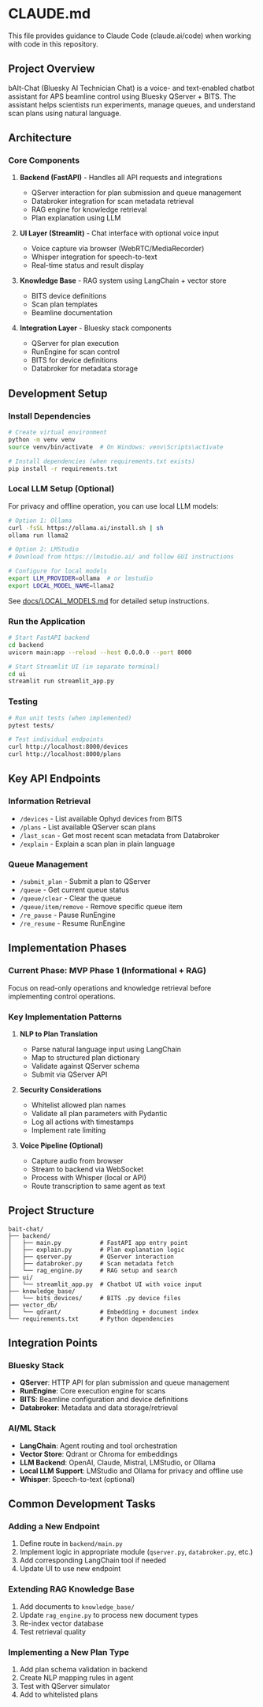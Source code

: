 # CLAUDE.md

This file provides guidance to Claude Code (claude.ai/code) when working with code in this repository.

## Project Overview

bAIt-Chat (Bluesky AI Technician Chat) is a voice- and text-enabled chatbot assistant for APS beamline control using Bluesky QServer + BITS. The assistant helps scientists run experiments, manage queues, and understand scan plans using natural language.

## Architecture

### Core Components

1. **Backend (FastAPI)** - Handles all API requests and integrations
   - QServer interaction for plan submission and queue management
   - Databroker integration for scan metadata retrieval
   - RAG engine for knowledge retrieval
   - Plan explanation using LLM

2. **UI Layer (Streamlit)** - Chat interface with optional voice input
   - Voice capture via browser (WebRTC/MediaRecorder)
   - Whisper integration for speech-to-text
   - Real-time status and result display

3. **Knowledge Base** - RAG system using LangChain + vector store
   - BITS device definitions
   - Scan plan templates
   - Beamline documentation

4. **Integration Layer** - Bluesky stack components
   - QServer for plan execution
   - RunEngine for scan control
   - BITS for device definitions
   - Databroker for metadata storage

## Development Setup

### Install Dependencies
```bash
# Create virtual environment
python -m venv venv
source venv/bin/activate  # On Windows: venv\Scripts\activate

# Install dependencies (when requirements.txt exists)
pip install -r requirements.txt
```

### Local LLM Setup (Optional)
For privacy and offline operation, you can use local LLM models:

```bash
# Option 1: Ollama
curl -fsSL https://ollama.ai/install.sh | sh
ollama run llama2

# Option 2: LMStudio
# Download from https://lmstudio.ai/ and follow GUI instructions

# Configure for local models
export LLM_PROVIDER=ollama  # or lmstudio
export LOCAL_MODEL_NAME=llama2
```

See [docs/LOCAL_MODELS.md](docs/LOCAL_MODELS.md) for detailed setup instructions.

### Run the Application
```bash
# Start FastAPI backend
cd backend
uvicorn main:app --reload --host 0.0.0.0 --port 8000

# Start Streamlit UI (in separate terminal)
cd ui
streamlit run streamlit_app.py
```

### Testing
```bash
# Run unit tests (when implemented)
pytest tests/

# Test individual endpoints
curl http://localhost:8000/devices
curl http://localhost:8000/plans
```

## Key API Endpoints

### Information Retrieval
- `/devices` - List available Ophyd devices from BITS
- `/plans` - List available QServer scan plans
- `/last_scan` - Get most recent scan metadata from Databroker
- `/explain` - Explain a scan plan in plain language

### Queue Management  
- `/submit_plan` - Submit a plan to QServer
- `/queue` - Get current queue status
- `/queue/clear` - Clear the queue
- `/queue/item/remove` - Remove specific queue item
- `/re_pause` - Pause RunEngine
- `/re_resume` - Resume RunEngine

## Implementation Phases

### Current Phase: MVP Phase 1 (Informational + RAG)
Focus on read-only operations and knowledge retrieval before implementing control operations.

### Key Implementation Patterns

1. **NLP to Plan Translation**
   - Parse natural language input using LangChain
   - Map to structured plan dictionary
   - Validate against QServer schema
   - Submit via QServer API

2. **Security Considerations**
   - Whitelist allowed plan names
   - Validate all plan parameters with Pydantic
   - Log all actions with timestamps
   - Implement rate limiting

3. **Voice Pipeline (Optional)**
   - Capture audio from browser
   - Stream to backend via WebSocket
   - Process with Whisper (local or API)
   - Route transcription to same agent as text

## Project Structure

```
bait-chat/
├── backend/
│   ├── main.py           # FastAPI app entry point
│   ├── explain.py        # Plan explanation logic
│   ├── qserver.py        # QServer interaction
│   ├── databroker.py     # Scan metadata fetch
│   └── rag_engine.py     # RAG setup and search
├── ui/
│   └── streamlit_app.py  # Chatbot UI with voice input
├── knowledge_base/
│   └── bits_devices/     # BITS .py device files
├── vector_db/
│   └── qdrant/           # Embedding + document index
└── requirements.txt      # Python dependencies
```

## Integration Points

### Bluesky Stack
- **QServer**: HTTP API for plan submission and queue management
- **RunEngine**: Core execution engine for scans
- **BITS**: Beamline configuration and device definitions
- **Databroker**: Metadata and data storage/retrieval

### AI/ML Stack
- **LangChain**: Agent routing and tool orchestration
- **Vector Store**: Qdrant or Chroma for embeddings
- **LLM Backend**: OpenAI, Claude, Mistral, LMStudio, or Ollama
- **Local LLM Support**: LMStudio and Ollama for privacy and offline use
- **Whisper**: Speech-to-text (optional)

## Common Development Tasks

### Adding a New Endpoint
1. Define route in `backend/main.py`
2. Implement logic in appropriate module (`qserver.py`, `databroker.py`, etc.)
3. Add corresponding LangChain tool if needed
4. Update UI to use new endpoint

### Extending RAG Knowledge Base
1. Add documents to `knowledge_base/`
2. Update `rag_engine.py` to process new document types
3. Re-index vector database
4. Test retrieval quality

### Implementing a New Plan Type
1. Add plan schema validation in backend
2. Create NLP mapping rules in agent
3. Test with QServer simulator
4. Add to whitelisted plans